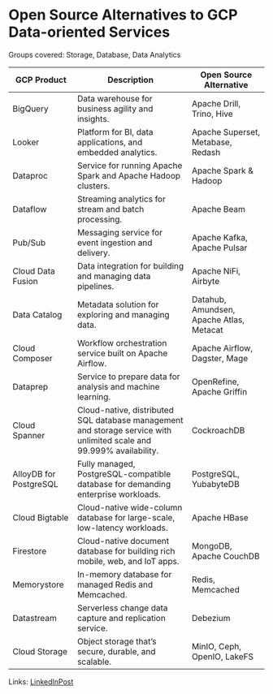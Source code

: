 # Open Source Alternatives to GCP Data-oriented Services

Groups covered: Storage, Database, Data Analytics

| GCP Product            | Description                                                                                                          | Open Source Alternative                  |
| ---------------------- | -------------------------------------------------------------------------------------------------------------------- | ---------------------------------------- |
| BigQuery               | Data warehouse for business agility and insights.                                                                    | Apache Drill, Trino, Hive                |
| Looker                 | Platform for BI, data applications, and embedded analytics.                                                          | Apache Superset, Metabase, Redash        |
| Dataproc               | Service for running Apache Spark and Apache Hadoop clusters.                                                         | Apache Spark & Hadoop                    |
| Dataflow               | Streaming analytics for stream and batch processing.                                                                 | Apache Beam                              |
| Pub/Sub                | Messaging service for event ingestion and delivery.                                                                  | Apache Kafka, Apache Pulsar              |
| Cloud Data Fusion      | Data integration for building and managing data pipelines.                                                           | Apache NiFi, Airbyte                     |
| Data Catalog           | Metadata solution for exploring and managing data.                                                                   | Datahub, Amundsen, Apache Atlas, Metacat |
| Cloud Composer         | Workflow orchestration service built on Apache Airflow.                                                              | Apache Airflow, Dagster, Mage            |
| Dataprep               | Service to prepare data for analysis and machine learning.                                                           | OpenRefine, Apache Griffin               |
| Cloud Spanner          | Cloud-native, distributed SQL database management and storage service with unlimited scale and 99.999% availability. | CockroachDB                              |
| AlloyDB for PostgreSQL | Fully managed, PostgreSQL-compatible database for demanding enterprise workloads.                                    | PostgreSQL, YubabyteDB                   |
| Cloud Bigtable         | Cloud-native wide-column database for large-scale, low-latency workloads.                                            | Apache HBase                             |
| Firestore              | Cloud-native document database for building rich mobile, web, and IoT apps.                                          | MongoDB, Apache CouchDB                  |
| Memorystore            | In-memory database for managed Redis and Memcached.                                                                  | Redis, Memcached                         |
| Datastream             | Serverless change data capture and replication service.                                                              | Debezium                                 |
| Cloud Storage          | Object storage that’s secure, durable, and scalable.                                                                 | MinIO, Ceph, OpenIO, LakeFS              |



Links: [LinkedInPost](https://www.linkedin.com/posts/mike-houngbadji_opensource-googlecloudplatform-gcp-activity-7029124187210313728-7Hzh/)
